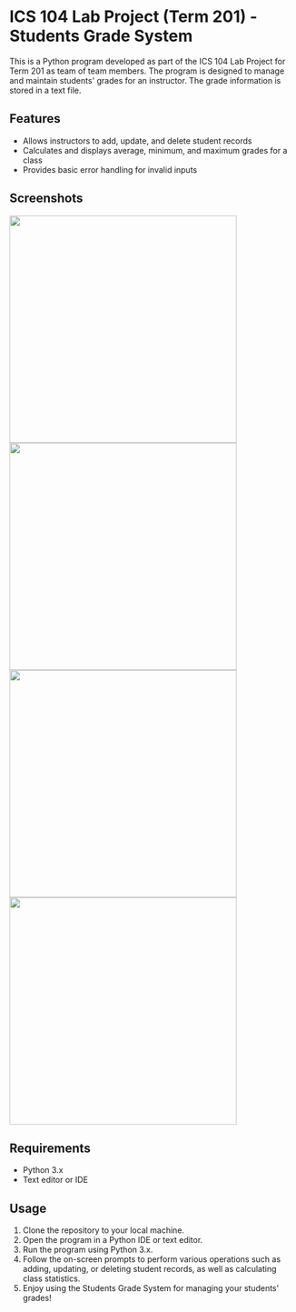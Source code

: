 # ICS 104 Lab Project (Term 201) - Students Grade System

This is a Python program developed as part of the ICS 104 Lab Project for Term 201 as team of team members.
The program is designed to manage and maintain students' grades for an instructor. The grade information is stored in a text file.

## Features

- Allows instructors to add, update, and delete student records
- Calculates and displays average, minimum, and maximum grades for a class
- Provides basic error handling for invalid inputs

## Screenshots

<img src="https://user-images.githubusercontent.com/65549274/232497830-5b9edbd4-40f2-4933-94d6-6909d9b9e1d3.jpg" width="400">


<img src="https://user-images.githubusercontent.com/65549274/232497849-7625fd35-6765-4ae1-9bb2-71f54f60385b.jpg" width="400">


<img src="https://user-images.githubusercontent.com/65549274/232497857-2835a282-1f45-4328-928f-913a2edf34d5.jpg" width="400">


<img src="https://user-images.githubusercontent.com/65549274/232497877-f93186f5-8409-411a-8348-ba75a55dd554.jpg" width="400">


## Requirements

- Python 3.x
- Text editor or IDE

## Usage

1. Clone the repository to your local machine.
2. Open the program in a Python IDE or text editor.
3. Run the program using Python 3.x.
4. Follow the on-screen prompts to perform various operations such as adding, updating, or deleting student records, as well as calculating class statistics.
5. Enjoy using the Students Grade System for managing your students' grades!

